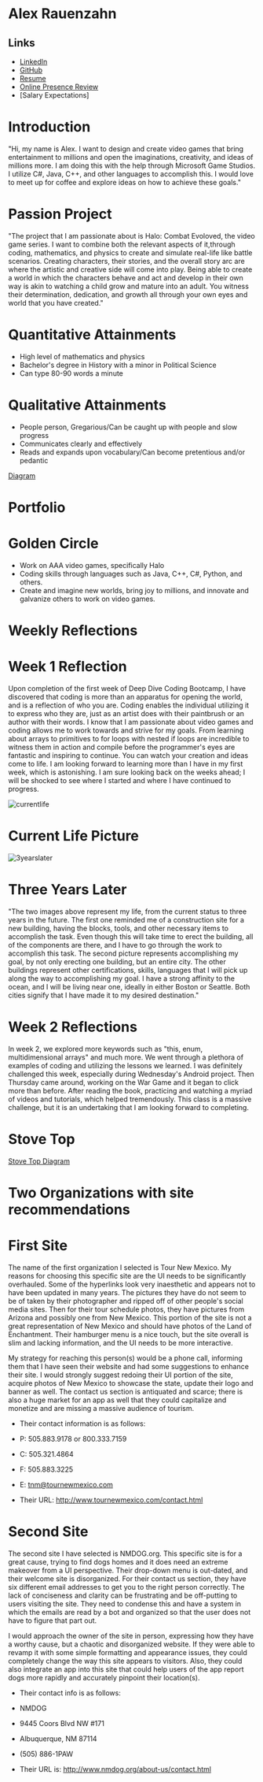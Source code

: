 # Alex Rauenzahn

## Links

* [LinkedIn](https://www.linkedin.com/in/alex-rauenzahn-0b77a5105/)
* [GitHub](https://www.github.com/ArchaicScribe)
* [Resume](https://drive.google.com/file/d/1XMQxRRLpkN3rFK-aSvPaTWAYjBnkrmFA/view?usp=sharing)
* [Online Presence Review](https://drive.google.com/open?id=1DYJu8Ien7T6O2qt7Rr-FUlUghOtemlW1_5JMT3MJGvM)
* [Salary Expectations]

# Introduction
 "Hi, my name is Alex. I want to design and create video games that bring entertainment to millions and open the imaginations, creativity, and ideas of millions more. I am doing this with the help through Microsoft Game Studios. I utilize C#, Java, C++, and other languages to accomplish this. I would love to meet up for coffee and explore ideas on how to achieve these goals."

# Passion Project
 "The project that I am passionate about is Halo: Combat Evoloved, the video game series. I want to combine both the relevant aspects of it,through coding, mathematics, and physics to create and simulate real-life like battle scenarios. Creating characters, their stories, and the overall story arc are where the artistic and creative side will come into play. Being able to create a world in which the characters behave and act and develop in their own way is akin to watching a child grow and mature into an adult. You witness their determination, dedication, and growth all through your own eyes and world that you have created."

# Quantitative Attainments

* High level of mathematics and physics
* Bachelor's degree in History with a minor in Political Science
* Can type 80-90 words a minute

# Qualitative Attainments

* People person, Gregarious/Can be caught up with people and slow progress
* Communicates clearly and effectively
* Reads and expands upon vocabulary/Can become pretentious and/or pedantic 

[Diagram](https://drive.google.com/file/d/1GDOnf3-KpwQF0gYJmHCfq0XlY-SF7Ww8/view?usp=sharing)
# Portfolio

# Golden Circle
* Work on AAA video games, specifically Halo 
* Coding skills through languages such as Java, C++, C#, Python, and others.
* Create and imagine new worlds, bring joy to millions, and innovate and galvanize others to work on video games.


# Weekly Reflections
  # Week 1 Reflection
  Upon completion of the first week of Deep Dive Coding Bootcamp, I have discovered that coding is more than an apparatus for opening the world, and is a reflection of who you are. Coding enables the individual utilizing it to express who they are, just as an artist does with their paintbrush or an author with their words. I know that I am passionate about video games and coding allows me to work towards and strive for my goals. From learning about arrays to primitives to for loops with nested if loops are incredible to witness them in action and compile before the programmer's eyes are fantastic and inspiring to continue. You can watch your creation and ideas come to life. 
I am looking forward to learning more than I have in my first week, which is astonishing. I am sure looking back on the weeks ahead; I will be shocked to see where I started and where I have continued to progress. 





![currentlife](https://user-images.githubusercontent.com/16001268/52142189-3eb92300-2615-11e9-84d4-88dd130166a4.jpg)
# Current Life Picture

![3yearslater](https://user-images.githubusercontent.com/16001268/52142187-3c56c900-2615-11e9-9992-810b07b02004.jpg)
# Three Years Later

"The two images above represent my life, from the current status to three years in the future. The first one reminded me of a construction site for a new building, having the blocks, tools, and other necessary items to accomplish the task. Even though this will take time to erect the building, all of the components are there, and I have to go through the work to accomplish this task. The second picture represents accomplishing my goal, by not only erecting one building, but an entire city. The other buildings represent other certifications, skills, languages that I will pick up along the way to accomplishing my goal. I have a strong affinity to the ocean, and I will be living near one, ideally in either Boston or Seattle. Both cities signify that I have made it to my desired destination." 

# Week 2 Reflections
In week 2, we explored more keywords such as "this, enum, multidimensional arrays" and much more. We went through a plethora of examples of coding and utilizing the lessons we learned. I was definitely challenged this week, especially during Wednesday's Android project. Then Thursday came around, working on the War Game and it began to click more than before. After reading the book, practicing and watching a myriad of videos and tutorials, which helped tremendously. This class is a massive challenge, but it is an undertaking that I am looking forward to completing. 

# Stove Top

[Stove Top Diagram](https://drive.google.com/file/d/1y52sb3AluAXXfhuVhGT3phNTP2gtS1iZ/view?usp=sharing)
      
# Two Organizations with site recommendations

# First Site
The name of the first organization I selected is Tour New Mexico. My reasons for choosing this specific site are the UI needs to be significantly overhauled. Some of the hyperlinks look very inaesthetic and appears not to have been updated in many years. The pictures they have do not seem to be of taken by their photographer and ripped off of other people's social media sites. Then for their tour schedule photos, they have pictures from Arizona and possibly one from New Mexico. This portion of the site is not a great representation of New Mexico and should have photos of the Land of Enchantment. Their hamburger menu is a nice touch, but the site overall is slim and lacking information, and the UI needs to be more interactive. 

My strategy for reaching this person(s) would be a phone call, informing them that I have seen their website and had some suggestions to enhance their site.  I would strongly suggest redoing their UI portion of the site, acquire photos of New Mexico to showcase the state, update their logo and banner as well. The contact us section is antiquated and scarce; there is also a huge market for an app as well that they could capitalize and monetize and are missing a massive audience of tourism.


* Their contact information is as follows:
* P: 505.883.9178 or 800.333.7159                               
* C: 505.321.4864
* F: 505.883.3225
* E: tnm@tournewmexico.com

* Their URL: http://www.tournewmexico.com/contact.html

# Second Site

The second site I have selected is NMDOG.org. This specific site is for a great cause, trying to find dogs homes and it does need an extreme makeover from a UI perspective. Their drop-down menu is out-dated, and their welcome site is disorganized. For their contact us section, they have six different email addresses to get you to the right person correctly. The lack of conciseness and clarity can be frustrating and be off-putting to users visiting the site. They need to condense this and have a system in which the emails are read by a bot and organized so that the user does not have to figure that part out.

I would approach the owner of the site in person, expressing how they have a worthy cause, but a chaotic and disorganized website. If they were able to revamp it with some simple formatting and appearance issues, they could completely change the way this site appears to visitors. Also, they could also integrate an app into this site that could help users of the app report dogs more rapidly and accurately pinpoint their location(s). 

* Their contact info is as follows:
* NMDOG
* 9445 Coors Blvd NW #171
* Albuquerque, NM 87114
* (505) 886-1PAW

* Their URL is: http://www.nmdog.org/about-us/contact.html
